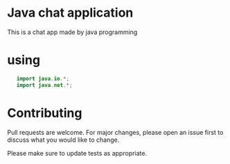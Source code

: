 # Java chat application
This is a chat app made by java programming
# using
```java
   import java.io.*;
   import java.net.*;
   ```
# Contributing

Pull requests are welcome. For major changes, please open an issue first to discuss what you would like to change.

Please make sure to update tests as appropriate.
